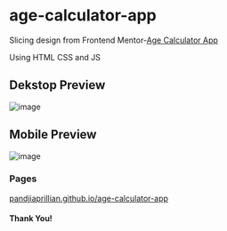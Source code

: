 # age-calculator-app
Slicing design from Frontend Mentor-[Age Calculator App](https://www.frontendmentor.io/challenges/age-calculator-app-dF9DFFpj-Q/hub)

Using HTML CSS and JS

## Dekstop Preview
![image](https://github.com/pandjiaprillian/age-calculator-app/assets/54461403/235e93d7-ade0-42aa-9aca-448160f29978)

## Mobile Preview
![image](https://github.com/pandjiaprillian/age-calculator-app/assets/54461403/457c54de-5655-4b6a-9dfc-a63358efce4c)

### Pages
[pandjiaprillian.github.io/age-calculator-app](https://pandjiaprillian.github.io/age-calculator-app/)

#### Thank You!
